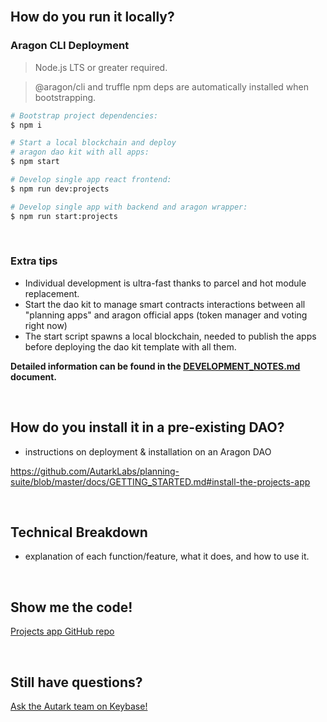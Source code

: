 <br>

## How do you run it locally?

### Aragon CLI Deployment 

> Node.js LTS or greater required.

> @aragon/cli and truffle npm deps are automatically installed when bootstrapping.

```bash
# Bootstrap project dependencies:
$ npm i

# Start a local blockchain and deploy
# aragon dao kit with all apps:
$ npm start

# Develop single app react frontend:
$ npm run dev:projects

# Develop single app with backend and aragon wrapper:
$ npm run start:projects
```

<br>

### Extra tips

- Individual development is ultra-fast thanks to parcel and hot module replacement.
- Start the dao kit to manage smart contracts interactions between all "planning apps" and aragon official apps (token manager and voting right now)
- The start script spawns a local blockchain, needed to publish the apps before deploying the dao kit template with all them.

**Detailed information can be found in the [DEVELOPMENT_NOTES.md](https://github.com/AutarkLabs/planning-suite/blob/dev/docs/DEVELOPMENT_NOTES.md) document.**

<br>

## How do you install it in a pre-existing DAO?
- instructions on deployment & installation on an Aragon DAO

https://github.com/AutarkLabs/planning-suite/blob/master/docs/GETTING_STARTED.md#install-the-projects-app

<br>

## Technical Breakdown 
- explanation of each function/feature, what it does, and how to use it. 

<br>

## Show me the code!

[Projects app GitHub repo](https://github.com/AutarkLabs/planning-suite/tree/dev/apps/projects)

<br>

## Still have questions?

[Ask the Autark team on Keybase!](https://keybase.io/team/autark.community)

<br>
